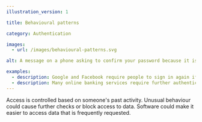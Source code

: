 ```yaml
---
illustration_version: 1

title: Behavioural patterns

category: Authentication

images:
  - url: /images/behavioural-patterns.svg

alt: A message on a phone asking to confirm your password because it is a new or unfamiliar device.

examples:
  - description: Google and Facebook require people to sign in again if they're accessing services from a new location
  - description: Many online banking services require further authentication when transferring money to a new account
---
```


Access is controlled based on someone's past activity. Unusual behaviour could cause further checks or block access to data. Software could make it easier to access data that is frequently requested.

